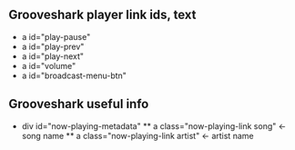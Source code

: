 ## Grooveshark player link ids, text

* a id="play-pause" <Play>
* a id="play-prev" <Previous Song>
* a id="play-next" <Next Song>
* a id="volume" <Sound Volume. Click to Mute.>
* a id="broadcast-menu-btn" <Start Broadcasting>

## Grooveshark useful info

* div id="now-playing-metadata"
** a class="now-playing-link song" <- song name
** a class="now-playing-link artist" <- artist name